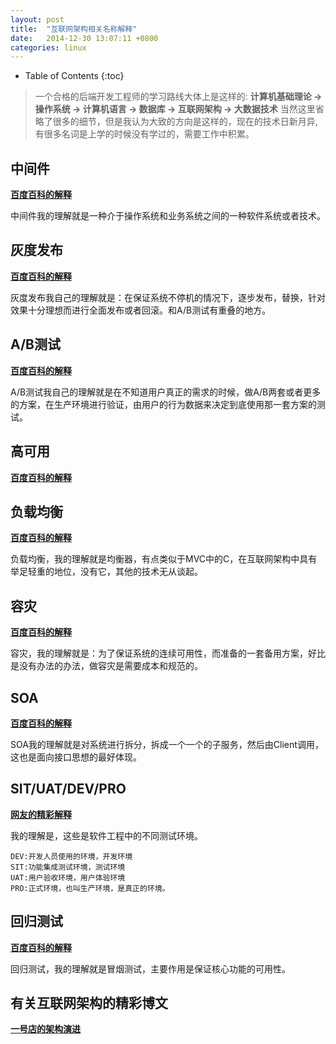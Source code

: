 ```yaml
---
layout: post
title:	"互联网架构相关名称解释"
date:	2014-12-30 13:07:11 +0800
categories:	linux
---
```


* Table of Contents
{:toc}


> 一个合格的后端开发工程师的学习路线大体上是这样的: **计算机基础理论 -> 操作系统 -> 计算机语言 -> 数据库 -> 互联网架构 -> 大数据技术**  当然这里省略了很多的细节，但是我认为大致的方向是这样的，现在的技术日新月异,有很多名词是上学的时候没有学过的，需要工作中积累。

## 中间件

 **[百度百科的解释](http://baike.baidu.com/link?url=PgrBVJsVc0Z0ZhfZ3b08YEdkUUfigsdhNIJKr1pphogwntwgbe_aSeVFGnG3zwsV41Pu2_7ShyAFHulSchZHPnDVwbi8wub9amz5jUiO8nPbbHmPDcL6Np9jOH4m-qs4W56JEYF-f7a170S2_wMeA_)**

  中间件我的理解就是一种介于操作系统和业务系统之间的一种软件系统或者技术。

## 灰度发布

 **[百度百科的解释](http://baike.baidu.com/link?url=3bQ92ecrVPqTulYjgFtQ8aYBuV0KwkXyISE2GN6wm1TdFGYL6UGIuJfBLuJOBCTfCbp5ZGXcwOBa20xnjsf4ZY1zCyeeGwCYo0dBcHAy8VfvxPxY3HYJ8XX3fiUEj2Vw)**

 灰度发布我自己的理解就是：在保证系统不停机的情况下，逐步发布，替换，针对效果十分理想而进行全面发布或者回滚。和A/B测试有重叠的地方。

## A/B测试

 **[百度百科的解释](http://baike.baidu.com/link?url=6rZxP5pTzB2Jb_muT9tdwvzzOf7MXDmy_HuK05XrFq-qGHgrEasXisxdK0OLa3hvqZBZIoelqOfOR4yYccfEhY8ZpsOccO1p2BKBSH6gdQu)**

 A/B测试我自己的理解就是在不知道用户真正的需求的时候，做A/B两套或者更多的方案，在生产环境进行验证，由用户的行为数据来决定到底使用那一套方案的测试。

## 高可用

 **[百度百科的解释](http://baike.baidu.com/link?url=uBJRDHZ2TVawCjBsAwUBl0DvrsbAYiqBFiom-7FG2JQHhnQebjNCuNq0z49QzUc1h4hzXrq-3P4oeuk3EGXHbMEwYgq8jmP5M3ly5bgFntwCwiZAg00uyEsbES2nkmLc)**

## 负载均衡
 **[百度百科的解释](http://baike.baidu.com/link?url=5A9DS5Tv_zgAr2no_4jhtypJSEBCofNM4MudmaubzrYhE0QTyA_hhH2FlJl_-63wsWr5krluw_-qPPm1B-fKlZeJQW6qpUlLZh4pmMybdMWAVPGLztgOd10Jv5IHfeut)**

 负载均衡，我的理解就是均衡器，有点类似于MVC中的C，在互联网架构中具有举足轻重的地位，没有它，其他的技术无从谈起。

## 容灾

 **[百度百科的解释](http://baike.baidu.com/link?url=FAeSIHuua6xRFdvGSvTguAaj7BrLwR0HM0_V33ZVS-GGCjoVNzd76ij_IN4od76BEVm7_ZkM1dRkSphUyxLZJh8GeupJsNY9Vea3Sk6DTje)**

 容灾，我的理解就是：为了保证系统的连续可用性，而准备的一套备用方案，好比是没有办法的办法，做容灾是需要成本和规范的。

## SOA

 **[百度百科的解释](http://baike.baidu.com/link?url=dMRPh-oIDgr2fRWGy_u8kyqXhsW59UosT01TZvx6sMv2ciJ2uXgD7B9FQ0pkbDnUXdYarCl6oUjzf1bIejC_va)**	

 SOA我的理解就是对系统进行拆分，拆成一个一个的子服务，然后由Client调用，这也是面向接口思想的最好体现。

## SIT/UAT/DEV/PRO
	
 **[网友的精彩解释](http://blog.csdn.net/kaiwii/article/details/9446243)**

 我的理解是，这些是软件工程中的不同测试环境。

	DEV:开发人员使用的环境，开发环境
	SIT:功能集成测试环境，测试环境
	UAT:用户验收环境，用户体验环境
	PRO:正式环境，也叫生产环境，是真正的环境。

## 回归测试

 **[百度百科的解释](http://baike.baidu.com/link?url=u4JX6jEBIlfz77k6_Vo2jcXNnzm2ZeGqpyCOefTv4iR3pCOqAkIjgWV0t_e_-Q2WX4Kr30XEao7MFM_zkQr7_fA1cclpNrMsnv7gY-efGrRGEg5BSSWvArgeEiFEB11S)**
 
 回归测试，我的理解就是冒烟测试，主要作用是保证核心功能的可用性。

## 有关互联网架构的精彩博文

 **[一号店的架构演进](http://mp.weixin.qq.com/s?__biz=MzA4NDc2MDQ1Nw==&mid=2650238076&idx=1&sn=26a8ef34afb15a7fb0101e1ace6cbc51&chksm=87e18e9ab096078ced8ecc55a39d2d4298b77f24351a29353fb4a49d4b8891103578be50680e&scene=0#wechat_redirect)**

